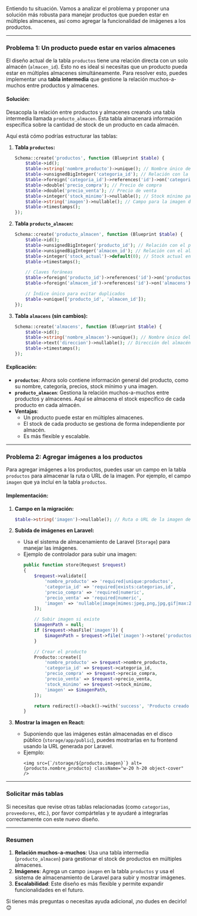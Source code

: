 Entiendo tu situación. Vamos a analizar el problema y proponer una solución más robusta para manejar productos que pueden estar en múltiples almacenes, así como agregar la funcionalidad de imágenes a los productos.

---

### **Problema 1: Un producto puede estar en varios almacenes**

El diseño actual de la tabla `productos` tiene una relación directa con un solo almacén (`almacen_id`). Esto no es ideal si necesitas que un producto pueda estar en múltiples almacenes simultáneamente. Para resolver esto, puedes implementar una **tabla intermedia** que gestione la relación muchos-a-muchos entre productos y almacenes.

#### Solución:

Desacopla la relación entre productos y almacenes creando una tabla intermedia llamada `producto_almacen`. Esta tabla almacenará información específica sobre la cantidad de stock de un producto en cada almacén.

Aquí está cómo podrías estructurar las tablas:

1. **Tabla `productos`:**

   ```php
   Schema::create('productos', function (Blueprint $table) {
       $table->id();
       $table->string('nombre_producto')->unique(); // Nombre único del producto
       $table->unsignedBigInteger('categoria_id'); // Relación con la categoría
       $table->foreign('categoria_id')->references('id')->on('categorias')->onUpdate('cascade')->onDelete('cascade');
       $table->double('precio_compra'); // Precio de compra
       $table->double('precio_venta'); // Precio de venta
       $table->integer('stock_minimo')->nullable(); // Stock mínimo para alertas
       $table->string('imagen')->nullable(); // Campo para la imagen del producto
       $table->timestamps();
   });
   ```
2. **Tabla `producto_almacen`:**

   ```php
   Schema::create('producto_almacen', function (Blueprint $table) {
       $table->id();
       $table->unsignedBigInteger('producto_id'); // Relación con el producto
       $table->unsignedBigInteger('almacen_id'); // Relación con el almacén
       $table->integer('stock_actual')->default(0); // Stock actual en ese almacén
       $table->timestamps();

       // Claves foráneas
       $table->foreign('producto_id')->references('id')->on('productos')->onUpdate('cascade')->onDelete('cascade');
       $table->foreign('almacen_id')->references('id')->on('almacens')->onUpdate('cascade')->onDelete('cascade');

       // Índice único para evitar duplicados
       $table->unique(['producto_id', 'almacen_id']);
   });
   ```
3. **Tabla `almacens` (sin cambios):**

   ```php
   Schema::create('almacens', function (Blueprint $table) {
       $table->id();
       $table->string('nombre_almacen')->unique(); // Nombre único del almacén
       $table->text('direccion')->nullable(); // Dirección del almacén
       $table->timestamps();
   });
   ```

#### Explicación:

- **`productos`**: Ahora solo contiene información general del producto, como su nombre, categoría, precios, stock mínimo y una imagen.
- **`producto_almacen`**: Gestiona la relación muchos-a-muchos entre productos y almacenes. Aquí se almacena el stock específico de cada producto en cada almacén.
- **Ventajas**:
  - Un producto puede estar en múltiples almacenes.
  - El stock de cada producto se gestiona de forma independiente por almacén.
  - Es más flexible y escalable.

---

### **Problema 2: Agregar imágenes a los productos**

Para agregar imágenes a los productos, puedes usar un campo en la tabla `productos` para almacenar la ruta o URL de la imagen. Por ejemplo, el campo `imagen` que ya incluí en la tabla `productos`.

#### Implementación:

1. **Campo en la migración:**

   ```php
   $table->string('imagen')->nullable(); // Ruta o URL de la imagen del producto
   ```
2. **Subida de imágenes en Laravel:**

   - Usa el sistema de almacenamiento de Laravel (`Storage`) para manejar las imágenes.
   - Ejemplo de controlador para subir una imagen:
     ```php
     public function store(Request $request)
     {
         $request->validate([
             'nombre_producto' => 'required|unique:productos',
             'categoria_id' => 'required|exists:categorias,id',
             'precio_compra' => 'required|numeric',
             'precio_venta' => 'required|numeric',
             'imagen' => 'nullable|image|mimes:jpeg,png,jpg,gif|max:2048', // Máximo 2MB
         ]);

         // Subir imagen si existe
         $imagenPath = null;
         if ($request->hasFile('imagen')) {
             $imagenPath = $request->file('imagen')->store('productos', 'public');
         }

         // Crear el producto
         Producto::create([
             'nombre_producto' => $request->nombre_producto,
             'categoria_id' => $request->categoria_id,
             'precio_compra' => $request->precio_compra,
             'precio_venta' => $request->precio_venta,
             'stock_minimo' => $request->stock_minimo,
             'imagen' => $imagenPath,
         ]);

         return redirect()->back()->with('success', 'Producto creado exitosamente.');
     }
     ```
3. **Mostrar la imagen en React:**

   - Suponiendo que las imágenes están almacenadas en el disco público (`storage/app/public`), puedes mostrarlas en tu frontend usando la URL generada por Laravel.
   - Ejemplo:
     ```tsx
     <img src={`/storage/${producto.imagen}`} alt={producto.nombre_producto} className="w-20 h-20 object-cover" />
     ```

---

### **Solicitar más tablas**

Si necesitas que revise otras tablas relacionadas (como `categorias`, `proveedores`, etc.), por favor compártelas y te ayudaré a integrarlas correctamente con este nuevo diseño.

---

### **Resumen**

1. **Relación muchos-a-muchos**: Usa una tabla intermedia (`producto_almacen`) para gestionar el stock de productos en múltiples almacenes.
2. **Imágenes**: Agrega un campo `imagen` en la tabla `productos` y usa el sistema de almacenamiento de Laravel para subir y mostrar imágenes.
3. **Escalabilidad**: Este diseño es más flexible y permite expandir funcionalidades en el futuro.

Si tienes más preguntas o necesitas ayuda adicional, ¡no dudes en decirlo! 😊
